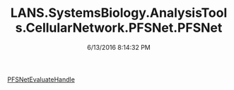 ﻿---
title: LANS.SystemsBiology.AnalysisTools.CellularNetwork.PFSNet.PFSNet
date: 6/13/2016 8:14:32 PM
---

[PFSNetEvaluateHandle](T-LANS.SystemsBiology.AnalysisTools.CellularNetwork.PFSNet.PFSNet.PFSNetEvaluateHandle.html)
